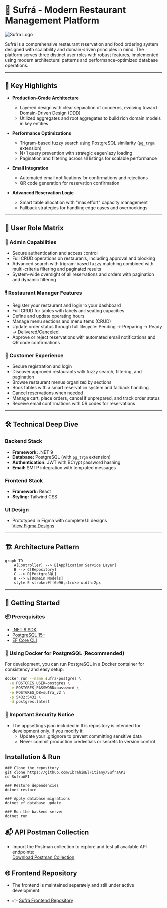 # 🍴 Sufrá - Modern Restaurant Management Platform
![Sufra Logo](https://i.postimg.cc/Jh31vMZJ/sufra-copy.png)

Sufrá is a comprehensive restaurant reservation and food ordering system designed with scalability and domain-driven principles in mind. The platform serves three distinct user roles with robust features, implemented using modern architectural patterns and performance-optimized database operations.

---

## 🌟 Key Highlights

- **Production-Grade Architecture**
  - Layered design with clear separation of concerns, evolving toward Domain-Driven Design (DDD)
  - Utilized aggregates and root aggregates to build rich domain models in key entities

- **Performance Optimizations**
  - Trigram-based fuzzy search using PostgreSQL similarity (`pg_trgm` extension)
  - N+1 query prevention with strategic eager/lazy loading
  - Pagination and filtering across all listings for scalable performance

- **Email Integration**
  - Automated email notifications for confirmations and rejections
  - QR code generation for reservation confirmation

- **Advanced Reservation Logic**
  - Smart table allocation with "max effort" capacity management
  - Fallback strategies for handling edge cases and overbookings

---

## 👥 User Role Matrix

### 👑 Admin Capabilities

- Secure authentication and access control
- Full CRUD operations on restaurants, including approval and blocking
- Advanced search with trigram-based fuzzy matching combined with multi-criteria filtering and paginated results
- System-wide oversight of all reservations and orders with pagination and dynamic filtering

### 🕴️ Restaurant Manager Features

- Register your restaurant and login to your dashboard
- Full CRUD for tables with labels and seating capacities
- Define and update operating hours
- Manage menu sections and menu items (CRUD)
- Update order status through full lifecycle: Pending → Preparing → Ready → Delivered/Canceled
- Approve or reject reservations with automated email notifications and QR code confirmations

### 👥 Customer Experience

- Secure registration and login
- Discover approved restaurants with fuzzy search, filtering, and pagination
- Browse restaurant menus organized by sections
- Book tables with a smart reservation system and fallback handling
- Cancel reservations when needed
- Manage cart, place orders, cancel if unprepared, and track order status
- Receive email confirmations with QR codes for reservations

---

## 🛠️ Technical Deep Dive

### Backend Stack

- **Framework:** .NET 9
- **Database:** PostgreSQL (with `pg_trgm` extension)
- **Authentication:** JWT with BCrypt password hashing
- **Email:** SMTP integration with templated messages

### Frontend Stack

- **Framework:** React
- **Styling:** Tailwind CSS

### UI Design

- Prototyped in Figma with complete UI designs  
  [View Figma Designs](https://www.figma.com/design/KEogmNOd6C18xBlSZhmzUI/Sufr%C3%A1?node-id=0-1&t=FbwQ7tHBZPepIqb3-1)

---

## 🏗 Architecture Pattern

```mermaid
graph TD
    A[Controller] --> B[Application Service Layer]
    B --> C[Repository]
    C --> D[PostgreSQL]
    B --> E[Domain Models]
    style E stroke:#ff6e96,stroke-width:2px
```

---

## 🚀 Getting Started

### 📦 Prerequisites

- [.NET 9 SDK](https://dotnet.microsoft.com/en-us/download/dotnet/9.0)
- [PostgreSQL 15+](https://www.postgresql.org/download/)
- [EF Core CLI](https://docs.microsoft.com/en-us/ef/core/cli/)

### 🐳 Using Docker for PostgreSQL (Recommended)

For development, you can run PostgreSQL in a Docker container for consistency and easy setup:

```bash
docker run --name sufra-postgres \
  -e POSTGRES_USER=postgres \
  -e POSTGRES_PASSWORD=password \
  -e POSTGRES_DB=sufra_v2 \
  -p 5432:5432 \
  -d postgres:latest
```

### 🚩 Important Security Notice

- The appsettings.json included in this repository is intended for development only. If you modify it:
    - Update your .gitignore to prevent committing sensitive data
    - Never commit production credentials or secrets to version control

## Installation & Run

```
### Clone the repository
git clone https://github.com/IbrahimElFitiany/SufraAPI
cd SufraAPI

### Restore dependencies
dotnet restore

### Apply database migrations
dotnet ef database update

### Run the backend server
dotnet run
```
## 📬 API Postman Collection

- Import the Postman collection to explore and test all available API endpoints:  
  [Download Postman Collection](./Sufra.postman_collection.json)

## 🌐 Frontend Repository

- The frontend is maintained separately and still under active development:

- 👉 [Sufrá Frontend Repository](https://github.com/IbrahimElFitiany/Sufra_FrontEnd)
